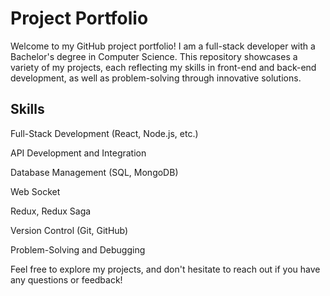 # Project Portfolio
Welcome to my GitHub project portfolio! I am a full-stack developer with a Bachelor's degree in Computer Science. This repository showcases a variety of my projects, each reflecting my skills in front-end and back-end development, as well as problem-solving through innovative solutions.

## Skills
Full-Stack Development (React, Node.js, etc.)

API Development and Integration

Database Management (SQL, MongoDB)

Web Socket

Redux, Redux Saga

Version Control (Git, GitHub)

Problem-Solving and Debugging

Feel free to explore my projects, and don't hesitate to reach out if you have any questions or feedback!

